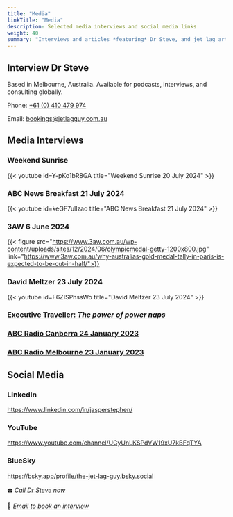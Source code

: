 ```yaml
---
title: "Media"
linkTitle: "Media"
description: Selected media interviews and social media links
weight: 40
summary: "Interviews and articles *featuring* Dr Steve, and jet lag articles *written by* Dr Steve"
---
```

## Interview Dr Steve

</aside>Based in Melbourne, Australia. Available for podcasts, interviews, and consulting globally.</aside>

Phone: [+61 (0) 410 479 974](tel:+61-410-479-974)

Email: [bookings@jetlagguy.com.au](mailto:bookings@jetlagguy.com.au)

## Media Interviews

### Weekend Sunrise

{{< youtube id=Y-pKo1bR8GA title="Weekend Sunrise 20 July 2024" >}}

### ABC News Breakfast 21 July 2024

{{< youtube id=keGF7ullzao title="ABC News Breakfast 21 July 2024" >}}

### 3AW 6 June 2024

{{< figure src="https://www.3aw.com.au/wp-content/uploads/sites/12/2024/06/olympicmedal-getty-1200x800.jpg" link="https://www.3aw.com.au/why-australias-gold-medal-tally-in-paris-is-expected-to-be-cut-in-half/">}}

### David Meltzer 23 July 2024

{{< youtube id=F6ZISPhssWo title="David Meltzer 23 July 2024" >}}

### [Executive Traveller: _The power of power naps_](https://www.executivetraveller.com/power-nap-benefits-for-frequent-travellers)

### [ABC Radio Canberra 24 January 2023](https://drive.google.com/file/d/1RAcCmV0Taix0MdKt_c1wUeDUEEzrsUf8/view?usp=share_link)

### [ABC Radio Melbourne 23 January 2023](https://drive.google.com/file/d/1A_fzTEhHF7aVtiPhCfEoEWesFB9I7Y9T/view?usp=share_link)


## Social Media

### LinkedIn
https://www.linkedin.com/in/jasperstephen/

### YouTube
https://www.youtube.com/channel/UCyUnLKSPdVW19xU7kBFqTYA

### BlueSky
https://bsky.app/profile/the-jet-lag-guy.bsky.social


:phone: *[Call Dr Steve now](tel:+61-410-479-974)*

:e-mail: *[Email to book an interview](mailto:bookings@jetlagguy.com.au)*



